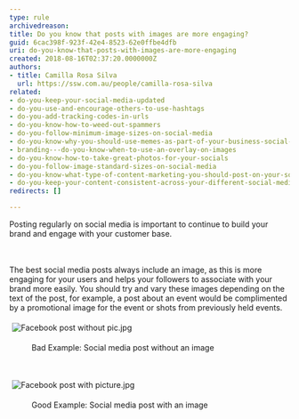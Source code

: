 ```yaml
---
type: rule
archivedreason: 
title: Do you know that posts with images are more engaging?
guid: 6cac398f-923f-42e4-8523-62e0ffbe4dfb
uri: do-you-know-that-posts-with-images-are-more-engaging
created: 2018-08-16T02:37:20.0000000Z
authors:
- title: Camilla Rosa Silva
  url: https://ssw.com.au/people/camilla-rosa-silva
related:
- do-you-keep-your-social-media-updated
- do-you-use-and-encourage-others-to-use-hashtags
- do-you-add-tracking-codes-in-urls
- do-you-know-how-to-weed-out-spammers
- do-you-follow-minimum-image-sizes-on-social-media
- do-you-know-why-you-should-use-memes-as-part-of-your-business-social-media-content
- branding---do-you-know-when-to-use-an-overlay-on-images
- do-you-know-how-to-take-great-photos-for-your-socials
- do-you-follow-image-standard-sizes-on-social-media
- do-you-know-what-type-of-content-marketing-you-should-post-on-your-socials
- do-you-keep-your-content-consistent-across-your-different-social-media-platforms
redirects: []

---
```



Posting regularly on social media is important to continue to build your brand and engage with your customer base.​<br>
<br><excerpt class='endintro'></excerpt><br>
<p>​The best social media posts always include an image, as this is more engaging for your users and helps your followers to associate with your brand more easily.&#160;​You should try and vary these images depending on the text of the post, for example, a post about an event would be complimented by a promotional image for the event or shots from previously held events.</p><p><img src="/SiteAssets/do-you-know-to-add-images-to-your-social-media-posts/Facebook%20post%20without%20pic.jpg" alt="Facebook post without pic.jpg" style="margin&#58;5px;" />&#160;</p><dd class="ssw15-rteElement-FigureBad">​​Bad Example&#58; Social media post without an image​​​​<br></dd><p><br></p><p><img src="/SiteAssets/do-you-know-to-add-images-to-your-social-media-posts/Facebook%20post%20with%20picture.jpg" alt="Facebook post with picture.jpg" style="margin&#58;5px;" /><br></p><dd class="ssw15-rteElement-FigureGood">​​Good Example&#58; Social&#160;​media post with an image<br></dd><p><br></p>


